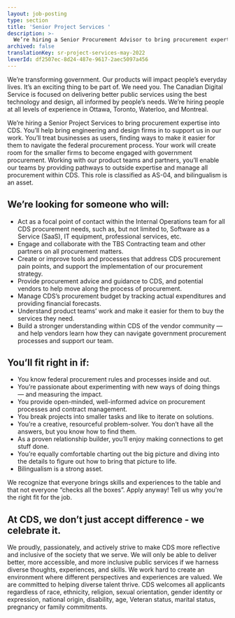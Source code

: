 ```yaml
---
layout: job-posting
type: section
title: 'Senior Project Services '
description: >-
  We’re hiring a Senior Procurement Advisor to bring procurement expertise into CDS. You’ll help bring engineering and design firms in to support us in our work. You’ll treat businesses as users, finding ways to make it easier for them to navigate the federal procurement process. Your work will create room for the smaller firms to become engaged with government procurement. Working with our product teams and partners, you’ll enable our teams by providing pathways to outside expertise and manage all procurement within CDS. This role is classified as AS-04, and bilingualism is an asset.
archived: false
translationKey: sr-project-services-may-2022
leverId: df2507ec-8d24-487e-9617-2aec5097a456
---
```


We’re transforming government. Our products will impact people’s everyday lives. It’s an exciting thing to be part of. We need you. The Canadian Digital Service is focused on delivering better public services using the best technology and design, all informed by people’s needs. We’re hiring people at all levels of experience in Ottawa, Toronto, Waterloo, and Montreal.

We’re hiring a Senior Project Services to bring procurement expertise into CDS. You’ll help bring engineering and design firms in to support us in our work. You’ll treat businesses as users, finding ways to make it easier for them to navigate the federal procurement process. Your work will create room for the smaller firms to become engaged with government procurement. Working with our product teams and partners, you’ll enable our teams by providing pathways to outside expertise and manage all procurement within CDS. This role is classified as AS-04, and bilingualism is an asset.  

## We’re looking for someone who will:

- Act as a focal point of contact within the Internal Operations team for all CDS procurement needs, such as, but not limited to, Software as a Service (SaaS), IT equipment, professional services, etc.
- Engage and collaborate with the TBS Contracting team and other partners on all procurement matters.
- Create or improve tools and processes that address CDS procurement pain points, and support the implementation of our procurement strategy.
- Provide procurement advice and guidance to CDS, and potential vendors to help move along the process of procurement. 
- Manage CDS’s procurement budget by tracking actual expenditures and providing financial forecasts.  
- Understand product teams’ work and make it easier for them to buy the services they need.
- Build a stronger understanding within CDS of the vendor community — and help vendors learn how they can navigate government procurement processes and support our team.


## You’ll fit right in if:
- You know federal procurement rules and processes inside and out.
- You’re passionate about experimenting with new ways of doing things — and measuring the impact.
- You provide open-minded, well-informed advice on procurement processes and contract management.
- You break projects into smaller tasks and like to iterate on solutions.
- You’re a creative, resourceful problem-solver. You don’t have all the answers, but you know how to find them.
- As a proven relationship builder, you’ll enjoy making connections to get stuff done.
- You’re equally comfortable charting out the big picture and diving into the details to figure out how to bring that picture to life.
- Bilingualism is a strong asset.

We recognize that everyone brings skills and experiences to the table and that not everyone “checks all the boxes”. Apply anyway! Tell us why you’re the right fit for the job.

## At CDS, we don’t just accept difference - we celebrate it.
We proudly, passionately, and actively strive to make CDS more reflective and inclusive of the society that we serve. We will only be able to deliver better, more accessible, and more inclusive public services if we harness diverse thoughts, experiences, and skills. We work hard to create an environment where different perspectives and experiences are valued. We are committed to helping diverse talent thrive. CDS welcomes all applicants regardless of race, ethnicity, religion, sexual orientation, gender identity or expression, national origin, disability, age, Veteran status, marital status, pregnancy or family commitments.

